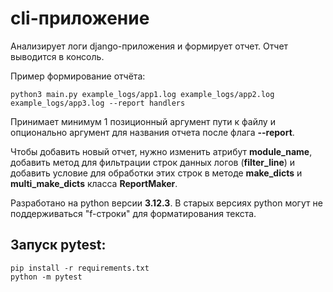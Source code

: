 # cli-приложение

Анализирует логи django-приложения и формирует отчет. Отчет выводится в консоль.

Пример формирование отчёта:
```
python3 main.py example_logs/app1.log example_logs/app2.log example_logs/app3.log --report handlers
```

Принимает минимум 1 позиционный аргумент пути к файлу и опционально 
аргумент для названия отчета после флага **--report**.

Чтобы добавить новый отчет, нужно изменить атрибут **module_name**, добавить метод для 
фильтрации строк данных логов (**filter_line**) и добавить условие для обработки этих 
строк в методе **make_dicts** и **multi_make_dicts** класса **ReportMaker**.

Разработано на python версии **3.12.3**.
В старых версиях python могут не поддерживаться "f-строки" для форматирования текста.

## Запуск pytest:
```
pip install -r requirements.txt
python -m pytest
```
